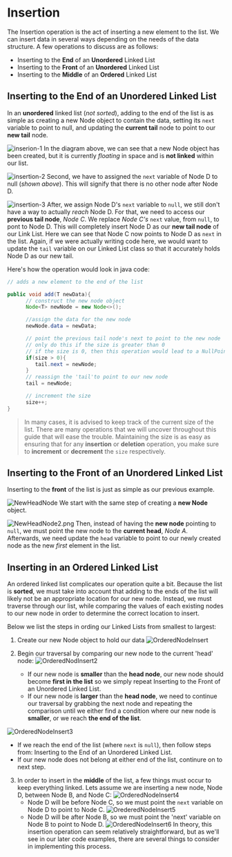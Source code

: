 # Insertion

The Insertion operation is the act of inserting a new element to the list. We can insert data in several ways depending on the needs of the data structure. A few operations to discuss are as follows:

- Inserting to the **End** of an **Unordered** Linked List
- Inserting to the **Front** of an **Unordered** Linked List
- Inserting to the **Middle** of an **Ordered** Linked List

## Inserting to the End of an Unordered Linked List

In an **unordered** linked list (_not sorted_), adding to the end of the list is as simple as creating a new Node object to contain the data, setting its `next` variable to point to null, and updating the **current tail** node to point to our **new tail** node.

![inserion-1](https://revature-curriculum.s3.amazonaws.com/primers/primers-foundations/linked-list/insertion-1.png)
In the diagram above, we can see that a new Node object has been created, but it is currently _floating_ in space and is **not linked** within our list.

![insertion-2](https://revature-curriculum.s3.amazonaws.com/primers/primers-foundations/linked-list/insertion-2.png)
Second, we have to assigned the `next` variable of Node D to null (_shown above_). This will signify that there is no other node after Node D.

![insertion-3](https://revature-curriculum.s3.amazonaws.com/primers/primers-foundations/linked-list/insertion-3.png)
After, we assign Node D's `next` variable to `null`, we still don't have a way to actually _reach_ Node D. For that, we need to access our **previous tail node**, _Node C_. We replace _Node C's_ `next` value, from `null`, to pont to Node D. This will completely insert Node D as our **new tail node** of our Link List.
Here we can see that Node C now points to Node D as `next` in the list. Again, if we were actually writing code here, we would want to update the `tail` variable on our Linked List class so that it accurately holds Node D as our new tail.

Here's how the operation would look in java code:

```java
// adds a new element to the end of the list

public void add(T newData){
      // construct the new node object
      Node<T> newNode = new Node<>();

      //assign the data for the new node
      newNode.data = newData;

      // point the previous tail node's next to point to the new node
      // only do this if the size is greater than 0
      // if the size is 0, then this operation would lead to a NullPointerException because our tail is initialized to null
      if(size > 0){
         tail.next = newNode;
      }
      // reassign the 'tail'to point to our new node
      tail = newNode;

      // increment the size
      size++;
}
```

> In many cases, it is advised to keep track of the current size of the list. There are many operations that we will uncover throughout this guide that will ease the trouble. Maintaining the size is as easy as ensuring that for any **insertion** or **deletion** operation, you make sure to **increment** or **decrement** the `size` respectively.

## Inserting to the Front of an Unordered Linked List

Inserting to the **front** of the list is just as simple as our previous example.

![NewHeadNode](https://revature-curriculum.s3.amazonaws.com/primers/primers-foundations/linked-list/NewHeadNode.png)
We start with the same step of creating a **new Node** object.

![NewHeadNode2.png](https://revature-curriculum.s3.amazonaws.com/primers/primers-foundations/linked-list/NewHeadNode2.png)
Then, instead of having the **new node** pointing to `null`, we must point the new node to the **current head**, _Node A_.  
Afterwards, we need update the `head` variable to point to our newly created node as the new _first_ element in the list.

## Inserting in an Ordered Linked List

An ordered linked list complicates our operation quite a bit. Because the list is **sorted**, we must take into account that adding to the ends of the list will likely not be an appropriate location for our new node.
Instead, we must traverse through our list, while comparing the values of each existing nodes to our new node in order to determine the correct location to insert.

Below we list the steps in ording our Linked Lists from smallest to largest:

1. Create our new Node object to hold our data
   ![OrderedNodeInsert](https://revature-curriculum.s3.amazonaws.com/primers/primers-foundations/linked-list/OrderedNodeInsert.png)

2. Begin our traversal by comparing our new node to the current 'head' node:
   ![OrderedNodInsert2](https://revature-curriculum.s3.amazonaws.com/primers/primers-foundations/linked-list/OrderedNodeInsert2.png)
   - If our new node is **smaller** than the **head node**, our new node should become **first in the list** so we simply repeat Inserting to the Front of an Unordered Linked List.
   - If our new node is **larger** than the **head node**, we need to continue our traversal by grabbing the next node and repeating the comparison until we either find a condition where our new node is **smaller**, or we reach **the end of the list**.

![OrderedNodeInsert3](https://revature-curriculum.s3.amazonaws.com/primers/primers-foundations/linked-list/OrderedNodeInsert3.png)

- If we reach the end of the list (where `next` is `null`), then follow steps from: Inserting to the End of an Unordered Linked List.
- If our new node does not belong at either end of the list, continure on to next step.

3. In order to insert in the **middle** of the list, a few things must occur to keep everything linked. Lets assume we are inserting a new node, Node D, between Node B, and Node C:
   ![OrderedNodeInsert4](https://revature-curriculum.s3.amazonaws.com/primers/primers-foundations/linked-list/OrderedNodeInsert4.png)
   - Node D will be before Node C, so we must point the `next` variable on Node D to point to Node C.
     ![OrederedNodeInsert5](https://revature-curriculum.s3.amazonaws.com/primers/primers-foundations/linked-list/OrderedNodeInsert5.png)
   - Node D will be after Node B, so we must point the 'next' variable on Node B to point to Node D.
     ![OrderedNodeInsert6](https://revature-curriculum.s3.amazonaws.com/primers/primers-foundations/linked-list/OrderedNodeInsert6.png)
     In theory, this insertion operation can seem relatively straightforward, but as we'll see in our later code examples, there are several things to consider in implementing this process.
